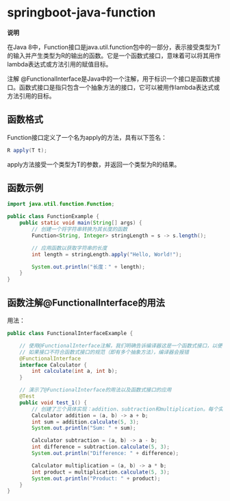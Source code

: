 # springboot-java-function

**说明**

在Java 8中，Function接口是java.util.function包中的一部分，表示接受类型为T的输入并产生类型为R的输出的函数。它是一个函数式接口，意味着可以将其用作lambda表达式或方法引用的赋值目标。

注解 @FunctionalInterface是Java中的一个注解，用于标识一个接口是函数式接口。函数式接口是指只包含一个抽象方法的接口，它可以被用作lambda表达式或方法引用的目标。

## 函数格式

Function接口定义了一个名为apply的方法，具有以下签名：

```java
R apply(T t);
```

apply方法接受一个类型为T的参数，并返回一个类型为R的结果。

## 函数示例

```java
import java.util.function.Function;

public class FunctionExample {
    public static void main(String[] args) {
        // 创建一个将字符串转换为其长度的函数
        Function<String, Integer> stringLength = s -> s.length();

        // 应用函数以获取字符串的长度
        int length = stringLength.apply("Hello, World!");

        System.out.println("长度：" + length);
    }
}
```

## 函数注解@FunctionalInterface的用法

用法：

```java
public class FunctionalInterfaceExample {

    // 使用@FunctionalInterface注解，我们明确告诉编译器这是一个函数式接口，以便在编译时进行验证。
    // 如果接口不符合函数式接口的规范（即有多个抽象方法），编译器会报错
    @FunctionalInterface
    interface Calculator {
        int calculate(int a, int b);
    }

    // 演示了@FunctionalInterface的用法以及函数式接口的应用
    @Test
    public void test_1() {
        // 创建了三个具体实现：addition、subtraction和multiplication。每个实现都使用lambda表达式定义了接口方法的具体实现
        Calculator addition = (a, b) -> a + b;
        int sum = addition.calculate(5, 3);
        System.out.println("Sum: " + sum);

        Calculator subtraction = (a, b) -> a - b;
        int difference = subtraction.calculate(5, 3);
        System.out.println("Difference: " + difference);

        Calculator multiplication = (a, b) -> a * b;
        int product = multiplication.calculate(5, 3);
        System.out.println("Product: " + product);
    }
}
```